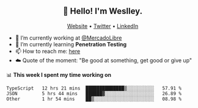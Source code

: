 <h2 align="center">👋 Hello! I'm Weslley.</h2>
<p align="center">
  <a href="http://weslleyneri.com.br">Website</a> •
  <a href="https://twitter.com/Weslley_Neri">Twitter</a> •
  <a href="https://www.linkedin.com/in/weslley-neri-3658908b">LinkedIn</a>
</p>


- 🔭 I’m currently working at [@MercadoLibre](https://github.com/mercadolibre)
- 🌱 I’m currently learning **Penetration Testing**
- 📫 How to reach me: [here](mailto:weslley39@gmail.com)
- ☁️ Quote of the moment: "Be good at something, get good or give up"

📊 **This week I spent my time working on**
<!--START_SECTION:waka-->

```text
TypeScript   12 hrs 21 mins  ██████████████▒░░░░░░░░░░   57.91 %
JSON         5 hrs 44 mins   ██████▓░░░░░░░░░░░░░░░░░░   26.89 %
Other        1 hr 54 mins    ██▒░░░░░░░░░░░░░░░░░░░░░░   08.98 %
```

<!--END_SECTION:waka-->

<!-- Inspired by https://github.com/gruselhaus/gruselhaus -->